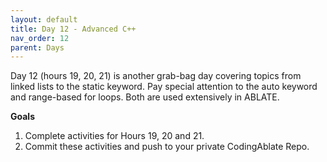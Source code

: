 ```yaml
---
layout: default
title: Day 12 - Advanced C++
nav_order: 12
parent: Days
---
```


Day 12 (hours 19, 20, 21) is another grab-bag day covering topics from linked lists to the static keyword.  Pay special attention to the auto keyword and range-based for loops.  Both are used extensively in ABLATE.

**Goals**
1. Complete activities for Hours 19, 20 and 21.
2. Commit these activities and push to your private CodingAblate Repo.
